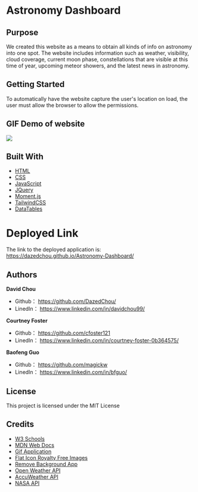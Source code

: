 # Astronomy Dashboard

## Purpose
We created this website as a means to obtain all kinds of info on astronomy into one spot. The website includes information such as weather, visibility, cloud coverage, current moon phase, constellations that are visible at this time of year, upcoming meteor showers, and the latest news in astronomy.

## Getting Started
To automatically have the website capture the user's location on load, the user must allow the browser to allow the permissions.


## GIF Demo of website
![](./FullWebsite.gif)




## Built With

* [HTML](https://developer.mozilla.org/en-US/docs/Web/HTML)
* [CSS](https://developer.mozilla.org/en-US/docs/Web/CSS)
* [JavaScript](https://developer.mozilla.org/en-US/docs/Web/javascript)
* [JQuery](https://developer.mozilla.org/en-US/docs/Glossary/jQuery)
* [Moment.js](https://momentjs.com/docs/)
* [TailwindCSS](https://tailwindcss.com/)
* [DataTables](https://datatables.net/)


# Deployed Link

The link to the deployed application is: https://dazedchou.github.io/Astronomy-Dashboard/


## Authors

**David Chou**

- Github： https://github.com/DazedChou/
- LinedIn： https://www.linkedin.com/in/davidchou99/

**Courtney Foster**

- Github： https://github.com/cfoster121
- LinedIn： https://www.linkedin.com/in/courtney-foster-0b364575/

**Baofeng Guo**

- Github： https://github.com/magickw
- LinedIn： https://www.linkedin.com/in/bfguo/


## License
This project is licensed under the MIT License

## Credits
* [W3 Schools](https://www.w3schools.com/)
* [MDN Web Docs](https://developer.mozilla.org/en-US/)
* [Gif Application](https://gifox.io/)
* [Flat Icon Royalty Free Images](https://www.flaticon.com/)
* [Remove Background App](https://www.remove.bg/)
* [Open Weather API](https://openweathermap.org/api)
* [AccuWeather API](https://developer.accuweather.com/apis)
* [NASA API](https://api.nasa.gov/)

